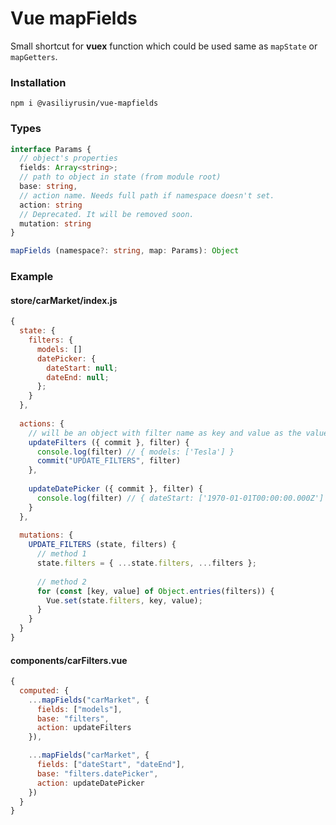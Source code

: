 # Vue mapFields

Small shortcut for **vuex** function which could be used same as `mapState` or `mapGetters`.

### Installation

`npm i @vasiliyrusin/vue-mapfields`

### Types

```typescript
interface Params {
  // object's properties
  fields: Array<string>;
  // path to object in state (from module root)
  base: string,
  // action name. Needs full path if namespace doesn't set.
  action: string
  // Deprecated. It will be removed soon.
  mutation: string
}

mapFields (namespace?: string, map: Params): Object
```

### Example

#### store/carMarket/index.js
```javascript
{
  state: {
    filters: {
      models: []
      datePicker: {
        dateStart: null;
        dateEnd: null;
      };
    }
  },
  
  actions: {
    // will be an object with filter name as key and value as the value
    updateFilters ({ commit }, filter) {
      console.log(filter) // { models: ['Tesla'] }
      commit("UPDATE_FILTERS", filter)
    },
  
    updateDatePicker ({ commit }, filter) {
      console.log(filter) // { dateStart: ['1970-01-01T00:00:00.000Z'] }
    }
  },
  
  mutations: {
    UPDATE_FILTERS (state, filters) {
      // method 1
      state.filters = { ...state.filters, ...filters };
      
      // method 2
      for (const [key, value] of Object.entries(filters)) {
        Vue.set(state.filters, key, value);
      }
    }
  }
}
```

#### components/carFilters.vue
```javascript
{
  computed: {
    ...mapFields("carMarket", {
      fields: ["models"],
      base: "filters",
      action: updateFilters
    }),

    ...mapFields("carMarket", {
      fields: ["dateStart", "dateEnd"],
      base: "filters.datePicker",
      action: updateDatePicker
    })
  }
}
```
